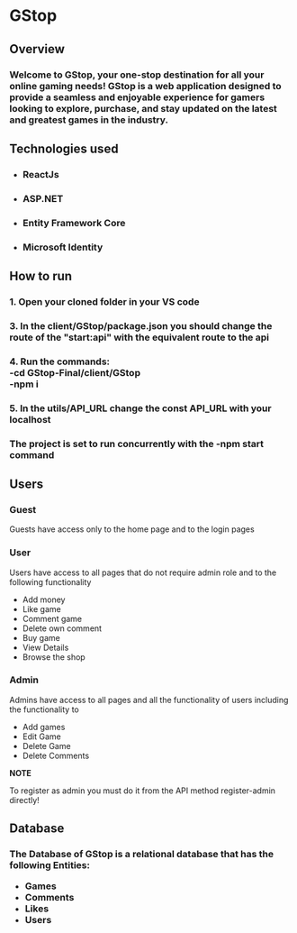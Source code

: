 
<h1>
GStop </h1>
<h2>Overview</h2>
<h3> 
Welcome to GStop, your one-stop destination for all your online gaming needs! GStop is a web application designed to provide a seamless and enjoyable experience for gamers looking to explore, purchase, and stay updated on the latest and greatest games in the industry.</h3>
<h2>Technologies used</h2>
<ul>
  <li><h3>ReactJs</h3></li>
  <li><h3>ASP.NET</h3></li>
  <li><h3>Entity Framework Core</h3></li>
  <li><h3>Microsoft Identity</h3></li>
</ul>
<h2>How to run</h2>
<h3>1. Open your cloned folder in your VS code</h3>
<h3>3. In the client/GStop/package.json you should change the route of the "start:api" with the equivalent route to the api </h3>
<h3>4. Run the commands:
</br> -cd GStop-Final/client/GStop </br>
-npm i</h3>
<h3>5. In the utils/API_URL change the const API_URL with your localhost </h3>
<h3>The project is set to run concurrently with the -npm start command</h3>
 

<h2>Users</h2>
<h3>Guest</h3>
<p>Guests have access only to the home page and to the login pages</p>
<h3>User</h3>
<p>Users have access  to all pages that do not require admin role and to the following functionality 
<ul>
  <li>Add money</li>
  <li>Like game</li>
  <li>Comment game</li>
  <li>Delete own comment</li>
  <li>Buy game</li>
  <li>View Details</li>
  <li>Browse the shop</li>

</ul></p>
<h3>Admin</h3>
<p>Admins have access to all pages and all the functionality of users including the functionality to <ul>
  <li>Add games</li>
  <li>Edit Game</li>
  <li>Delete Game</li>
  <li>Delete Comments</li>
</ul> </p>
<strong>NOTE</strong><p>To register as admin you must do it from the API method register-admin directly! </p>
<h2>Database</h2>
<h3>The Database of GStop is a relational database that has the following Entities: 
  <ul>
    <li>Games </li>
    <li>Comments </li>
    <li>Likes</li>
    <li>Users</li>
  </ul><h3>
